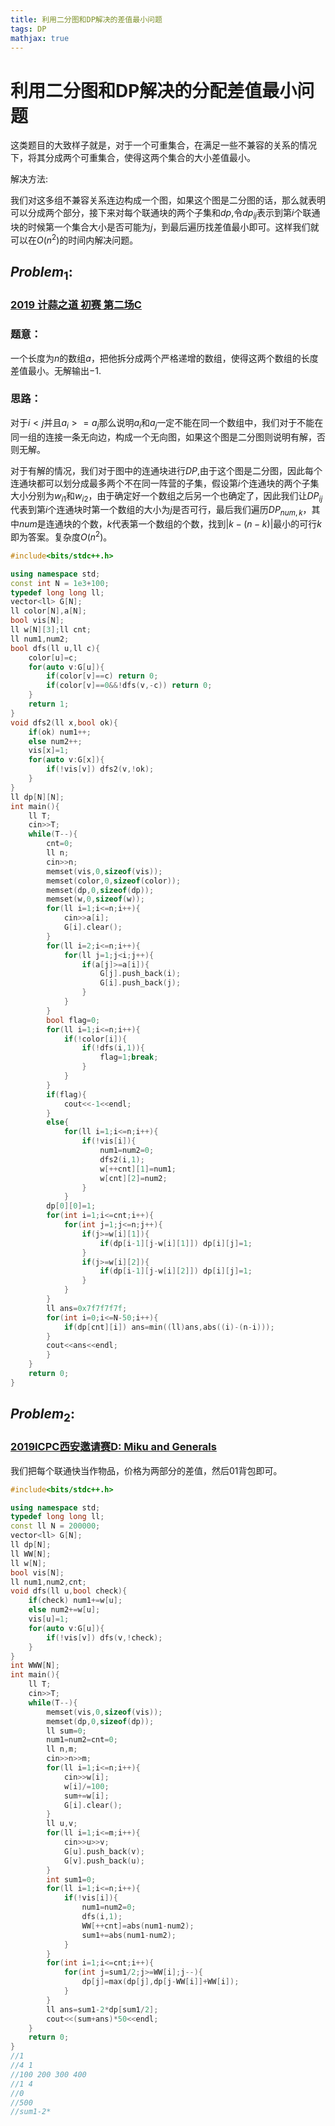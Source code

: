 ```yaml
---
title: 利用二分图和DP解决的差值最小问题
tags: DP
mathjax: true
---
```

# 利用二分图和DP解决的分配差值最小问题
<!--more--->
这类题目的大致样子就是，对于一个可重集合，在满足一些不兼容的关系的情况下，将其分成两个可重集合，使得这两个集合的大小差值最小。

解决方法:

我们对这多组不兼容关系连边构成一个图，如果这个图是二分图的话，那么就表明可以分成两个部分，接下来对每个联通块的两个子集和$dp$,令$dp_{ij}$表示到第$i$个联通块的时候第一个集合大小是否可能为$j$，到最后遍历找差值最小即可。这样我们就可以在$O(n^2)$的时间内解决问题。

## $Problem_1:$

### [2019 计蒜之道 初赛 第二场C](https://nanti.jisuanke.com/t/39266)

### 题意：

一个长度为$n$的数组$a$，把他拆分成两个严格递增的数组，使得这两个数组的长度差值最小。无解输出$-1$.

### 思路：

对于$i<j$并且$a_i>=a_j$那么说明$a_i$和$a_j$一定不能在同一个数组中，我们对于不能在同一组的连接一条无向边，构成一个无向图，如果这个图是二分图则说明有解，否则无解。

对于有解的情况，我们对于图中的连通块进行$DP$,由于这个图是二分图，因此每个连通块都可以划分成最多两个不在同一阵营的子集，假设第$i$个连通块的两个子集大小分别为$w_{i1}$和$w_{i2}，$由于确定好一个数组之后另一个也确定了，因此我们让$DP_{ij}$代表到第$i$个连通块时第一个数组的大小为$j$是否可行，最后我们遍历$DP_{num,k}$，其中$num$是连通块的个数，$k$代表第一个数组的个数，找到$|k-(n-k)|$最小的可行$k$即为答案。复杂度$O(n^2)$。

```cpp
#include<bits/stdc++.h>

using namespace std;
const int N = 1e3+100;
typedef long long ll;
vector<ll> G[N];
ll color[N],a[N];
bool vis[N];
ll w[N][3];ll cnt;
ll num1,num2;
bool dfs(ll u,ll c){
	color[u]=c;
	for(auto v:G[u]){
		if(color[v]==c) return 0;
		if(color[v]==0&&!dfs(v,-c)) return 0;
	}
	return 1;
}
void dfs2(ll x,bool ok){
	if(ok) num1++;
	else num2++;
	vis[x]=1;
	for(auto v:G[x]){
		if(!vis[v]) dfs2(v,!ok);
	}
}
ll dp[N][N];
int main(){
	ll T;
	cin>>T;
	while(T--){
		cnt=0;
		ll n;
		cin>>n;
		memset(vis,0,sizeof(vis)); 
		memset(color,0,sizeof(color));
		memset(dp,0,sizeof(dp));
		memset(w,0,sizeof(w));
		for(ll i=1;i<=n;i++){
			cin>>a[i];
			G[i].clear();
		}
		for(ll i=2;i<=n;i++){
			for(ll j=1;j<i;j++){
				if(a[j]>=a[i]){
					G[j].push_back(i);
					G[i].push_back(j);
				}
			}
		}
		bool flag=0;
		for(ll i=1;i<=n;i++){
			if(!color[i]){
				if(!dfs(i,1)){
					flag=1;break;
				}
			}
		}
		if(flag){
			cout<<-1<<endl;
		}
		else{
			for(ll i=1;i<=n;i++){
				if(!vis[i]){
					num1=num2=0;
					dfs2(i,1);
					w[++cnt][1]=num1;
					w[cnt][2]=num2;
				}
			}
		dp[0][0]=1;
		for(int i=1;i<=cnt;i++){
			for(int j=1;j<=n;j++){
				if(j>=w[i][1]){
					if(dp[i-1][j-w[i][1]]) dp[i][j]=1;
				}
				if(j>=w[i][2]){
					if(dp[i-1][j-w[i][2]]) dp[i][j]=1;
				}
			}
		}
		ll ans=0x7f7f7f7f;
		for(int i=0;i<=N-50;i++){
			if(dp[cnt][i]) ans=min((ll)ans,abs((i)-(n-i)));
		}
		cout<<ans<<endl;
		}
	}
	return 0;
}
```
## $Problem_2:$

### [2019ICPC西安邀请赛D: Miku and Generals](https://nanti.jisuanke.com/t/39271)

我们把每个联通快当作物品，价格为两部分的差值，然后01背包即可。

```cpp
#include<bits/stdc++.h>

using namespace std;
typedef long long ll;
const ll N = 200000;
vector<ll> G[N];
ll dp[N];
ll WW[N]; 
ll w[N];
bool vis[N];
ll num1,num2,cnt;
void dfs(ll u,bool check){
	if(check) num1+=w[u];
	else num2+=w[u];
	vis[u]=1;
	for(auto v:G[u]){
		if(!vis[v]) dfs(v,!check);
	}
}
int WWW[N];
int main(){
	ll T;
	cin>>T;
	while(T--){
		memset(vis,0,sizeof(vis));
		memset(dp,0,sizeof(dp));
		ll sum=0;
		num1=num2=cnt=0;
		ll n,m;
		cin>>n>>m;
		for(ll i=1;i<=n;i++){
			cin>>w[i];
			w[i]/=100;
			sum+=w[i];
			G[i].clear();
		}
		ll u,v;
		for(ll i=1;i<=m;i++){
			cin>>u>>v;
			G[u].push_back(v);
			G[v].push_back(u);
		}
		int sum1=0;
		for(ll i=1;i<=n;i++){
			if(!vis[i]){
				num1=num2=0;
				dfs(i,1);
				WW[++cnt]=abs(num1-num2);
				sum1+=abs(num1-num2);
			}
		}
		for(int i=1;i<=cnt;i++){
			for(int j=sum1/2;j>=WW[i];j--){
				dp[j]=max(dp[j],dp[j-WW[i]]+WW[i]);
			}
		}
		ll ans=sum1-2*dp[sum1/2];
		cout<<(sum+ans)*50<<endl;
	}
	return 0;
} 
//1
//4 1
//100 200 300 400
//1 4
//0
//500
//sum1-2*
```

